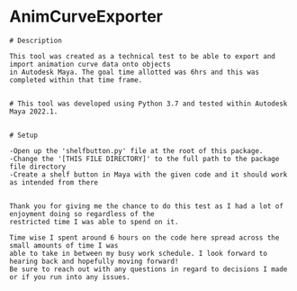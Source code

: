 # AnimCurveExporter

    # Description
    
    This tool was created as a technical test to be able to export and import animation curve data onto objects 
    in Autodesk Maya. The goal time allotted was 6hrs and this was completed within that time frame.


    # This tool was developed using Python 3.7 and tested within Autodesk Maya 2022.1.


    # Setup

    -Open up the 'shelfbutton.py' file at the root of this package.
    -Change the '[THIS FILE DIRECTORY]' to the full path to the package file directory
    -Create a shelf button in Maya with the given code and it should work as intended from there


    Thank you for giving me the chance to do this test as I had a lot of enjoyment doing so regardless of the 
    restricted time I was able to spend on it.

    Time wise I spent around 6 hours on the code here spread across the small amounts of time I was 
    able to take in between my busy work schedule. I look forward to hearing back and hopefully moving forward!
    Be sure to reach out with any questions in regard to decisions I made or if you run into any issues.
